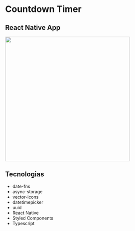 # Countdown Timer

## React Native App

<img src="./CountdownTimer.gif" width="400" />

## Tecnologias

- date-fns
- async-storage
- vector-icons
- datetimepicker
- uuid
- React Native
- Styled Components
- Typescript
